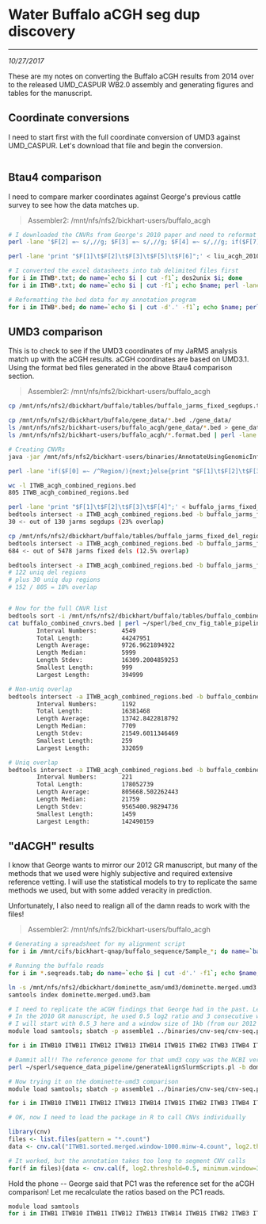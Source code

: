 # Water Buffalo aCGH seg dup discovery
---
*10/27/2017*

These are my notes on converting the Buffalo aCGH results from 2014 over to the released UMD_CASPUR WB2.0 assembly and generating figures and tables for the manuscript.

## Coordinate conversions

I need to start first with the full coordinate conversion of UMD3 against UMD_CASPUR. Let's download that file and begin the conversion.

```bash


```
## Btau4 comparison

I need to compare marker coordinates against George's previous cattle survey to see how the data matches up.

> Assembler2: /mnt/nfs/nfs2/bickhart-users/buffalo_acgh

```bash
# I downloaded the CNVRs from George's 2010 paper and need to reformat them
perl -lane '$F[2] =~ s/,//g; $F[3] =~ s/,//g; $F[4] =~ s/,//g; if($F[7] =~ /^\d+/){$F[7] =~ s/\%//g; $F[7] /= 100;} print join("\t", @F);' < liu_acgh_2010_btau4.tab > liu_acgh_2010_btau4.fixed.tab

perl -lane 'print "$F[1]\t$F[2]\t$F[3]\t$F[5]\t$F[6]";' < liu_acgh_2010_btau4.fixed.tab > liu_acgh_2010_btau4.fixed.bed

# I converted the excel datasheets into tab delimited files first
for i in ITWB*.txt; do name=`echo $i | cut -f1`; dos2unix $i; done
for i in ITWB*.txt; do name=`echo $i | cut -f1`; echo $name; perl -lane 'unless($F[0] =~ /\d+/){next;} $score = ($F[6] == 0)? $F[7]: $F[6]; $class = ($F[6] > 0)? "gain" : "loss"; print "$F[1]\t$F[2]\t$F[3]\t$score\t$class";' < $i > $name.bed; done

# Reformatting the bed data for my annotation program
for i in ITWB*.bed; do name=`echo $i | cut -d'.' -f1`; echo $name; perl -e '<>; while(<>){chomp; @s = split(/\t/); print "$s[0]\t$s[1]\t$s[2]\t$s[4]\t$s[3]\n";}' < $i > $name.format.bed; done
```


## UMD3 comparison

This is to check to see if the UMD3 coordinates of my JaRMS analysis match up with the aCGH results. aCGH coordinates are based on UMD3.1. Using the format bed files generated in the above Btau4 comparison section.

> Assembler2: /mnt/nfs/nfs2/bickhart-users/buffalo_acgh

```bash
cp /mnt/nfs/nfs2/dbickhart/buffalo/tables/buffalo_jarms_fixed_segdups.tab ./

cp /mnt/nfs/nfs2/dbickhart/buffalo/gene_data/*.bed ./gene_data/
ls /mnt/nfs/nfs2/bickhart-users/buffalo_acgh/gene_data/*.bed > gene_data/db_list
ls /mnt/nfs/nfs2/bickhart-users/buffalo_acgh/*.format.bed | perl -lane '@bsegs = split(/\//, $F[0]); @dsegs = split(/\./, $bsegs[-1]); print "$F[0]\t$dsegs[0]";' > animal_format_bed.list

# Creating CNVRs
java -jar /mnt/nfs/nfs2/bickhart-users/binaries/AnnotateUsingGenomicInfo/store/AnnotateUsingGenomicInfo.jar -d gene_data/db_list -i animal_format_bed.list -o ITWB_acgh_combined -t

perl -lane 'if($F[0] =~ /^Region/){next;}else{print "$F[1]\t$F[2]\t$F[3]\t$F[4]";}' < ITWB_acgh_combined_regions.tab > ITWB_acgh_combined_regions.bed

wc -l ITWB_acgh_combined_regions.bed
805 ITWB_acgh_combined_regions.bed

perl -lane 'print "$F[1]\t$F[2]\t$F[3]\t$F[4]";' < buffalo_jarms_fixed_segdups.tab > buffalo_jarms_fixed_segdups.bed
bedtools intersect -a ITWB_acgh_combined_regions.bed -b buffalo_jarms_fixed_segdups.bed -wa -wb | wc -l
30 <- out of 130 jarms segdups (23% overlap)

cp /mnt/nfs/nfs2/dbickhart/buffalo/tables/buffalo_jarms_fixed_del_regions.bed ./
bedtools intersect -a ITWB_acgh_combined_regions.bed -b buffalo_jarms_fixed_del_regions.bed -wa -wb | wc -l  
684 <- out of 5478 jarms fixed dels (12.5% overlap)

bedtools intersect -a ITWB_acgh_combined_regions.bed -b buffalo_jarms_fixed_del_regions.bed -wa | uniq | wc -l
# 122 uniq del regions
# plus 30 uniq dup regions
# 152 / 805 = 18% overlap


# Now for the full CNVR list
bedtools sort -i /mnt/nfs/nfs2/dbickhart/buffalo/tables/buffalo_combined_cnvrs.bed > buffalo_combined_cnvrs.bed
cat buffalo_combined_cnvrs.bed | perl ~/sperl/bed_cnv_fig_table_pipeline/bed_length_sum.pl
        Interval Numbers:       4549
        Total Length:           44247951
        Length Average:         9726.9621894922
        Length Median:          5999
        Length Stdev:           16309.2004859253
        Smallest Length:        999
        Largest Length:         394999

# Non-uniq overlap
bedtools intersect -a ITWB_acgh_combined_regions.bed -b buffalo_combined_cnvrs.bed | perl ~/sperl/bed_cnv_fig_table_pipeline/bed_length_sum.pl
        Interval Numbers:       1192
        Total Length:           16381468
        Length Average:         13742.8422818792
        Length Median:          7709
        Length Stdev:           21549.6011346469
        Smallest Length:        259
        Largest Length:         332059

# Uniq overlap
bedtools intersect -a ITWB_acgh_combined_regions.bed -b buffalo_combined_cnvrs.bed -wa | uniq | perl ~/sperl/bed_cnv_fig_table_pipeline/bed_length_sum.pl
        Interval Numbers:       221
        Total Length:           178052739
        Length Average:         805668.502262443
        Length Median:          21759
        Length Stdev:           9565400.98294736
        Smallest Length:        1459
        Largest Length:         142490159
```

## "dACGH" results

I know that George wants to mirror our 2012 GR manuscript, but many of the methods that we used were highly subjective and required extensive reference vetting. I will use the statistical models to try to replicate the same methods we used, but with some added veracity in prediction.

Unfortunately, I also need to realign all of the damn reads to work with the files!

> Assembler2: /mnt/nfs/nfs2/bickhart-users/buffalo_acgh

```bash
# Generating a spreadsheet for my alignment script
for i in /mnt/cifs/bickhart-qnap/buffalo_sequence/Sample_*; do name=`basename $i | cut -d'_' -f2`; echo $name; perl -e 'chomp @ARGV; @f = `ls $ARGV[0]`; %h; foreach $b (grep(/.+gz$/, @f)){chomp $b; @bsegs = split(/[\._]/, $b); $h{$bsegs[2]}->{$bsegs[4]}->{$bsegs[3]} = $b;} foreach my $l (keys(%h)){foreach my $n (keys(%{$h{$l}})){print "$ARGV[0]\/$h{$l}->{$n}->{R1}\t$ARGV[0]\/$h{$l}->{$n}->{R2}\t$ARGV[1]\t$ARGV[1]\n";}}' $i $name > $name.seqreads.tab; done

# Running the buffalo reads
for i in *.seqreads.tab; do name=`echo $i | cut -d'.' -f1`; echo $name; perl ~/sperl/sequence_data_pipeline/generateAlignSlurmScripts.pl -b $name -t $i -f umd3_kary_unmask_ngap.fa -m -p assemble1; done

ln -s /mnt/nfs/nfs2/dbickhart/dominette_asm/umd3/dominette.merged.umd3.bam
samtools index dominette.merged.umd3.bam

# I need to replicate the aCGH findings that George had in the past. Let's use similar settings.
# In the 2010 GR manuscript, he used 0.5 log2 ratio and 3 consecutive windows (0.5_3) as well as 0.3_5 and 0.3_3. 
# I will start with 0.5_3 here and a window size of 1kb (from our 2012 GR manuscript)
module load samtools; sbatch -p assemble1 ../binaries/cnv-seq/cnv-seq.pl --test ITWB1/ITWB1/ITWB1.sorted.merged.bam --ref dominette.merged.umd3.bam --window-size 1000 --genome-size 2800000000 --annotate

for i in ITWB10 ITWB11 ITWB12 ITWB13 ITWB14 ITWB15 ITWB2 ITWB3 ITWB4 ITWB5 ITWB6 ITWB7 ITWB9 PC1; do echo $i; sbatch -p assemble1 ../binaries/cnv-seq/cnv-seq.pl --test $i/$i/$i.sorted.merged.bam --ref dominette.merged.umd3.bam --window-size 1000 --genome-size 2800000000 --annotate; done

# Dammit all!! The reference genome for that umd3 copy was the NCBI version!
perl ~/sperl/sequence_data_pipeline/generateAlignSlurmScripts.pl -b dominette -t dominette_sequence_files.tab -f umd3_kary_unmask_ngap.fa -p assemble1 -m

# Now trying it on the dominette-umd3 comparison
module load samtools; sbatch -p assemble1 ../binaries/cnv-seq/cnv-seq.pl --test ITWB1/ITWB1/ITWB1.sorted.merged.bam --ref dominette/dominette/dominette.sorted.merged.bam --window-size 1000 --genome-size 2800000000 --annotate

for i in ITWB10 ITWB11 ITWB12 ITWB13 ITWB14 ITWB15 ITWB2 ITWB3 ITWB4 ITWB5 ITWB6 ITWB7 ITWB9 PC1; do echo $i; sbatch -p assemble1 ../binaries/cnv-seq/cnv-seq.pl --test $i/$i/$i.sorted.merged.bam --ref dominette/dominette/dominette.sorted.merged.bam --window-size 1000 --genome-size 2800000000 --annotate; done

# OK, now I need to load the package in R to call CNVs individually
```

```R
library(cnv)
files <- list.files(pattern = "*.count")
data <- cnv.cal("ITWB1.sorted.merged.window-1000.minw-4.count", log2.threshold=0.5, minimum.window=3, annotate=TRUE)

# It worked, but the annotation takes too long to segment CNV calls
for(f in files){data <- cnv.cal(f, log2.threshold=0.5, minimum.window=3, annotate=FALSE); write.table(data, file=paste0(f, ".tab"), sep="\t", quote=FALSE);}
```

Hold the phone -- George said that PC1 was the reference set for the aCGH comparison! Let me recalculate the ratios based on the PC1 reads.

```bash
module load samtools
for i in ITWB1 ITWB10 ITWB11 ITWB12 ITWB13 ITWB14 ITWB15 ITWB2 ITWB3 ITWB4 ITWB5 ITWB6 ITWB7 ITWB9; do echo $i; sbatch -p assemble1 ../binaries/cnv-seq/cnv-seq.pl --test $i/$i/$i.sorted.merged.bam --ref PC1/PC1/PC1.sorted.merged.bam --window-size 1000 --genome-size 2800000000; done

```